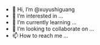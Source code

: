 - 👋 Hi, I’m @xuyushiguang
- 👀 I’m interested in ...
- 🌱 I’m currently learning ...
- 💞️ I’m looking to collaborate on ...
- 📫 How to reach me ...

<!---
xuyushiguang/xuyushiguang is a ✨ special ✨ repository because its `README.md` (this file) appears on your GitHub profile.
You can click the Preview link to take a look at your changes.
--->
